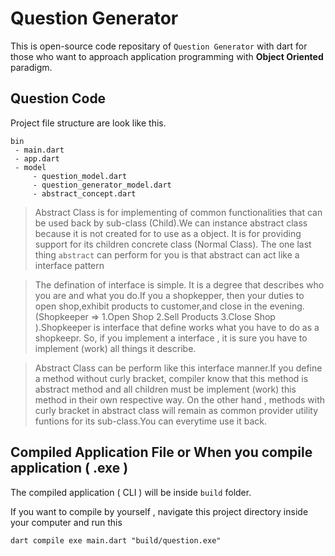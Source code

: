 # Question Generator

This is open-source code repositary of `Question Generator` with dart for those who want to approach
application programming with **Object Oriented** paradigm.

## Question Code

Project file structure are look like this.

```
bin
 - main.dart
 - app.dart
 - model
     - question_model.dart
     - question_generator_model.dart
     - abstract_concept.dart
```

> Abstract Class is for implementing of common functionalities that can be used back by sub-class
> (Child).We can instance abstract class because it is not created for to use as a object. It is for
> providing support for its children concrete class (Normal Class). The one last thing `abstract`
> can perform for you is that abstract can act like a interface pattern

> The defination of interface is simple. It is a degree that describes who you are and what you
> do.If you a shopkepper, then your duties to open shop,exhibit products to customer,and close in
> the evening.(Shopkeeper => 1.Open Shop 2.Sell Products 3.Close Shop ).Shopkeeper is interface that
> define works what you have to do as a shopkeepr. So, if you implement a interface , it is sure you
> have to implement (work) all things it describe.

> Abstract Class can be perform like this interface manner.If you define a method without curly
> bracket, compiler know that this method is abstract method and all children must be implement
> (work) this method in their own respective way. On the other hand , methods with curly bracket in
> abstract class will remain as common provider utility funtions for its sub-class.You can everytime
> use it back.

## Compiled Application File or When you compile application ( .exe )

The compiled application ( CLI ) will be inside `build` folder.

If you want to compile by yourself , navigate this project directory inside your computer and run
this

```
dart compile exe main.dart "build/question.exe"
```
